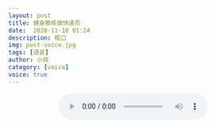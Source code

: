 ```yaml
---
layout: post
title: 健身教练做快递员
date:  2020-11-10 01:24
description: 粗口
img: post-voice.jpg
tags: [语音]
author: 小叔
category: [voice]
voice: true
---
```

<div align="center">
  <audio controls>
    <source src="https://www.wmnhw.workers.dev/1:/%E7%B2%97%E5%8F%A3%E8%AF%AD%E9%9F%B3/%E5%B0%8F%E5%8F%94/%E5%81%A5%E8%BA%AB%E6%95%99%E7%BB%83%E5%81%9A%E5%BF%AB%E9%80%92%E5%91%98.mp3" type="audio/mpeg">
    <embed height="0" width="0" src="horse.mp3">
  </audio>
</div>
